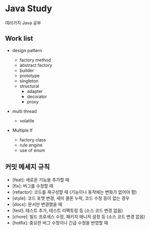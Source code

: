 # Java Study
여러가지 Java 공부

## Work list
- design pattern
  - factory method
  - abstract factory 
  - builder
  - prototype
  - singleton
  - structural
    - adapter
    - decorator 
    - proxy

- multi thread
  - volatile

- Multiple If
  - factory class
  - rule engine
  - use of enum

## 커밋 메세지 규칙
- [feat]: 새로운 기능을 추가할 때
- [fix]: 버그를 수정할 때
- [refactor]: 코드를 재구성할 때 (기능이나 동작에는 변화가 없어야 함)
- [style]: 코드 포맷 변경, 세미 콜론 누락, 코드 수정 등이 없는 경우
- [docs]: 문서만 변경했을 때
- [test]: 테스트 추가, 테스트 리팩토링 등 (소스 코드 변경 없음)
- [chore]: 빌드 프로세스 수정, 패키지 매니저 설정 등 (소스 코드 변경 없음)
- [hotfix]: 중요한 버그 수정이나 긴급 수정을 반영할 때


